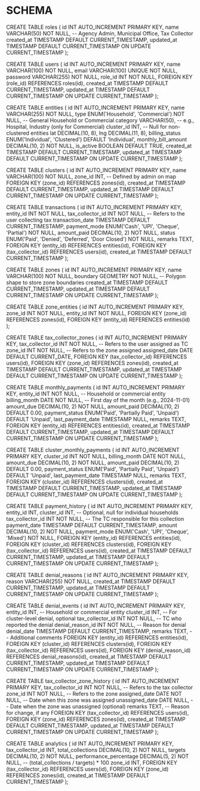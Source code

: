 SCHEMA
====================================================================
CREATE TABLE roles (
    id INT AUTO_INCREMENT PRIMARY KEY,
    name VARCHAR(50) NOT NULL, -- Agency Admin, Municipal Office, Tax Collector
    created_at TIMESTAMP DEFAULT CURRENT_TIMESTAMP,
    updated_at TIMESTAMP DEFAULT CURRENT_TIMESTAMP ON UPDATE CURRENT_TIMESTAMP
);

CREATE TABLE users (
    id INT AUTO_INCREMENT PRIMARY KEY,
    name VARCHAR(100) NOT NULL,
    email VARCHAR(100) UNIQUE NOT NULL,
    password VARCHAR(255) NOT NULL,
    role_id INT NOT NULL,
    FOREIGN KEY (role_id) REFERENCES roles(id),
    created_at TIMESTAMP DEFAULT CURRENT_TIMESTAMP,
    updated_at TIMESTAMP DEFAULT CURRENT_TIMESTAMP ON UPDATE CURRENT_TIMESTAMP
);


CREATE TABLE entities (
    id INT AUTO_INCREMENT PRIMARY KEY,
    name VARCHAR(255) NOT NULL,
    type ENUM('Household', 'Commercial') NOT NULL, -- General Household or Commercial
    category VARCHAR(50), -- e.g., Hospital, Industry (only for Commercial)
    cluster_id INT, -- Null for non-clustered entities
    lat DECIMAL(10, 8),
    lng DECIMAL(11, 8),
    billing_status ENUM('Individual', 'Clustered') DEFAULT 'Individual',
    monthly_bill_amount DECIMAL(10, 2) NOT NULL,
    is_active BOOLEAN DEFAULT TRUE,
    created_at TIMESTAMP DEFAULT CURRENT_TIMESTAMP,
    updated_at TIMESTAMP DEFAULT CURRENT_TIMESTAMP ON UPDATE CURRENT_TIMESTAMP
);

CREATE TABLE clusters (
    id INT AUTO_INCREMENT PRIMARY KEY,
    name VARCHAR(100) NOT NULL,
    zone_id INT, -- Defined by admin on map
    FOREIGN KEY (zone_id) REFERENCES zones(id),
    created_at TIMESTAMP DEFAULT CURRENT_TIMESTAMP,
    updated_at TIMESTAMP DEFAULT CURRENT_TIMESTAMP ON UPDATE CURRENT_TIMESTAMP
);



CREATE TABLE transactions (
    id INT AUTO_INCREMENT PRIMARY KEY,
    entity_id INT NOT NULL,
    tax_collector_id INT NOT NULL, -- Refers to the user collecting tax
    transaction_date TIMESTAMP DEFAULT CURRENT_TIMESTAMP,
    payment_mode ENUM('Cash', 'UPI', 'Cheque', 'Partial') NOT NULL,
    amount_paid DECIMAL(10, 2) NOT NULL,
    status ENUM('Paid', 'Denied', 'Deferred', 'Door Closed') NOT NULL,
    remarks TEXT,
    FOREIGN KEY (entity_id) REFERENCES entities(id),
    FOREIGN KEY (tax_collector_id) REFERENCES users(id),
    created_at TIMESTAMP DEFAULT CURRENT_TIMESTAMP
);

CREATE TABLE zones (
    id INT AUTO_INCREMENT PRIMARY KEY,
    name VARCHAR(100) NOT NULL,
    boundary GEOMETRY NOT NULL, -- Polygon shape to store zone boundaries
    created_at TIMESTAMP DEFAULT CURRENT_TIMESTAMP,
    updated_at TIMESTAMP DEFAULT CURRENT_TIMESTAMP ON UPDATE CURRENT_TIMESTAMP
);

CREATE TABLE zone_entities (
    id INT AUTO_INCREMENT PRIMARY KEY,
    zone_id INT NOT NULL,
    entity_id INT NOT NULL,
    FOREIGN KEY (zone_id) REFERENCES zones(id),
    FOREIGN KEY (entity_id) REFERENCES entities(id)
);

CREATE TABLE tax_collector_zones (
    id INT AUTO_INCREMENT PRIMARY KEY,
    tax_collector_id INT NOT NULL, -- Refers to the user assigned as TC
    zone_id INT NOT NULL, -- Refers to the zone assigned
    assigned_date DATE DEFAULT CURRENT_DATE,
    FOREIGN KEY (tax_collector_id) REFERENCES users(id),
    FOREIGN KEY (zone_id) REFERENCES zones(id),
    created_at TIMESTAMP DEFAULT CURRENT_TIMESTAMP,
    updated_at TIMESTAMP DEFAULT CURRENT_TIMESTAMP ON UPDATE CURRENT_TIMESTAMP
);

CREATE TABLE monthly_payments (
    id INT AUTO_INCREMENT PRIMARY KEY,
    entity_id INT NOT NULL, -- Household or commercial entity
    billing_month DATE NOT NULL, -- First day of the month (e.g., 2024-11-01)
    amount_due DECIMAL(10, 2) NOT NULL,
    amount_paid DECIMAL(10, 2) DEFAULT 0.00,
    payment_status ENUM('Paid', 'Partially Paid', 'Unpaid') DEFAULT 'Unpaid',
    last_payment_date TIMESTAMP NULL,
    remarks TEXT,
    FOREIGN KEY (entity_id) REFERENCES entities(id),
    created_at TIMESTAMP DEFAULT CURRENT_TIMESTAMP,
    updated_at TIMESTAMP DEFAULT CURRENT_TIMESTAMP ON UPDATE CURRENT_TIMESTAMP
);

CREATE TABLE cluster_monthly_payments (
    id INT AUTO_INCREMENT PRIMARY KEY,
    cluster_id INT NOT NULL,
    billing_month DATE NOT NULL,
    amount_due DECIMAL(10, 2) NOT NULL,
    amount_paid DECIMAL(10, 2) DEFAULT 0.00,
    payment_status ENUM('Paid', 'Partially Paid', 'Unpaid') DEFAULT 'Unpaid',
    last_payment_date TIMESTAMP NULL,
    remarks TEXT,
    FOREIGN KEY (cluster_id) REFERENCES clusters(id),
    created_at TIMESTAMP DEFAULT CURRENT_TIMESTAMP,
    updated_at TIMESTAMP DEFAULT CURRENT_TIMESTAMP ON UPDATE CURRENT_TIMESTAMP
);

CREATE TABLE payment_history (
    id INT AUTO_INCREMENT PRIMARY KEY,
    entity_id INT,
    cluster_id INT, -- Optional, null for individual households
    tax_collector_id INT NOT NULL, -- The TC responsible for this collection
    payment_date TIMESTAMP DEFAULT CURRENT_TIMESTAMP,
    amount DECIMAL(10, 2) NOT NULL,
    payment_mode ENUM('Cash', 'UPI', 'Cheque', 'Mixed') NOT NULL,
    FOREIGN KEY (entity_id) REFERENCES entities(id),
    FOREIGN KEY (cluster_id) REFERENCES clusters(id),
    FOREIGN KEY (tax_collector_id) REFERENCES users(id),
    created_at TIMESTAMP DEFAULT CURRENT_TIMESTAMP,
    updated_at TIMESTAMP DEFAULT CURRENT_TIMESTAMP ON UPDATE CURRENT_TIMESTAMP
);

CREATE TABLE denial_reasons (
    id INT AUTO_INCREMENT PRIMARY KEY,
    reason VARCHAR(255) NOT NULL,
    created_at TIMESTAMP DEFAULT CURRENT_TIMESTAMP,
    updated_at TIMESTAMP DEFAULT CURRENT_TIMESTAMP ON UPDATE CURRENT_TIMESTAMP
);

CREATE TABLE denial_events (
    id INT AUTO_INCREMENT PRIMARY KEY,
    entity_id INT, -- Household or commercial entity
    cluster_id INT, -- For cluster-level denial, optional
    tax_collector_id INT NOT NULL, -- TC who reported the denial
    denial_reason_id INT NOT NULL, -- Reason for denial
    denial_date TIMESTAMP DEFAULT CURRENT_TIMESTAMP,
    remarks TEXT, -- Additional comments
    FOREIGN KEY (entity_id) REFERENCES entities(id),
    FOREIGN KEY (cluster_id) REFERENCES clusters(id),
    FOREIGN KEY (tax_collector_id) REFERENCES users(id),
    FOREIGN KEY (denial_reason_id) REFERENCES denial_reasons(id),
    created_at TIMESTAMP DEFAULT CURRENT_TIMESTAMP,
    updated_at TIMESTAMP DEFAULT CURRENT_TIMESTAMP ON UPDATE CURRENT_TIMESTAMP
);

CREATE TABLE tax_collector_zone_history (
    id INT AUTO_INCREMENT PRIMARY KEY,
    tax_collector_id INT NOT NULL, -- Refers to the tax collector
    zone_id INT NOT NULL, -- Refers to the zone
    assigned_date DATE NOT NULL, -- Date when this zone was assigned
    unassigned_date DATE NULL, -- Date when the zone was unassigned (optional)
    remarks TEXT, -- Reason for change, if any
    FOREIGN KEY (tax_collector_id) REFERENCES users(id),
    FOREIGN KEY (zone_id) REFERENCES zones(id),
    created_at TIMESTAMP DEFAULT CURRENT_TIMESTAMP,
    updated_at TIMESTAMP DEFAULT CURRENT_TIMESTAMP ON UPDATE CURRENT_TIMESTAMP
);

CREATE TABLE analytics (
    id INT AUTO_INCREMENT PRIMARY KEY,
    tax_collector_id INT,
    total_collections DECIMAL(10, 2) NOT NULL,
    targets DECIMAL(10, 2) NOT NULL,
    performance_percentage DECIMAL(5, 2) NOT NULL, -- (total_collections / targets) * 100
    zone_id INT,
    FOREIGN KEY (tax_collector_id) REFERENCES users(id),
    FOREIGN KEY (zone_id) REFERENCES zones(id),
    created_at TIMESTAMP DEFAULT CURRENT_TIMESTAMP
);



